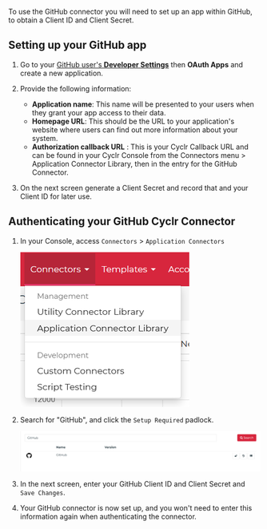 
To use the GitHub connector you will need to set up an app within GitHub, to obtain a Client ID and Client Secret.

## Setting up your GitHub app

1. Go to your [GitHub user's **Developer Settings**](https://github.com/settings/developers) then **OAuth Apps** and create a new application.

2. Provide the following information:

    * **Application name**: This name will be presented to your users when they grant your app access to their data.
    * **Homepage URL**: This should be the URL to your application's website where users can find out more information about your system.
    * **Authorization callback URL** : This is your Cyclr Callback URL and can be found in your Cyclr Console from the Connectors menu &gt; Application Connector Library, then in the entry for the GitHub Connector.

3. On the next screen generate a Client Secret and record that and your Client ID for later use.

## Authenticating your GitHub Cyclr Connector

1. In your Console, access `Connectors` > `Application Connectors`

    ![Application Connectors](./images/ApplicationConnectors.png)

2. Search for "GitHub", and click the `Setup Required` padlock.

    ![GitHub in Console](./images/GitHubInConsole.png)

3. In the next screen, enter your GitHub Client ID and Client Secret and `Save Changes`.

4. Your GitHub connector is now set up, and you won't need to enter this information again when authenticating the connector.
